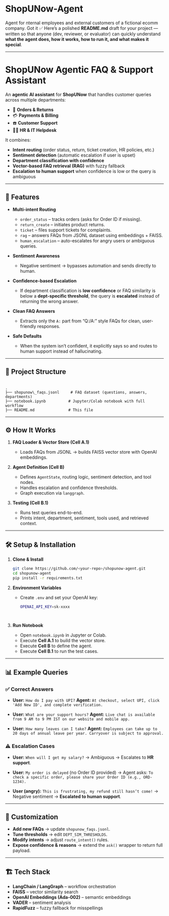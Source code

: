 # ShopUNow-Agent
Agent for nternal employees and external customers of a  fictional ecomm company.
Got it ✅
Here’s a polished **README.md** draft for your project — written so that anyone (dev, reviewer, or evaluator) can quickly understand **what the agent does, how it works, how to run it, and what makes it special**.

---


# ShopUNow Agentic FAQ & Support Assistant

An **agentic AI assistant** for **ShopUNow** that handles customer queries across multiple departments:
- 🛒 **Orders & Returns**
- 💳 **Payments & Billing**
- ☎️ **Customer Support**
- 👩‍💼 **HR & IT Helpdesk**

It combines:
- **Intent routing** (order status, return, ticket creation, HR policies, etc.)
- **Sentiment detection** (automatic escalation if user is upset)
- **Department classification with confidence**
- **Vector-based FAQ retrieval (RAG)** with fuzzy fallback
- **Escalation to human support** when confidence is low or the query is ambiguous  

---

## 🚀 Features

- **Multi-intent Routing**
  - `order_status` – tracks orders (asks for Order ID if missing).
  - `return_create` – initiates product returns.
  - `ticket` – files support tickets for complaints.
  - `rag` – answers FAQs from JSONL dataset using embeddings + FAISS.
  - `human_escalation` – auto-escalates for angry users or ambiguous queries.

- **Sentiment Awareness**
  - Negative sentiment → bypasses automation and sends directly to human.

- **Confidence-based Escalation**
  - If department classification is **low confidence** or FAQ similarity is below a **dept-specific threshold**, the query is **escalated** instead of returning the wrong answer.

- **Clean FAQ Answers**
  - Extracts only the `A:` part from “Q:/A:” style FAQs for clean, user-friendly responses.

- **Safe Defaults**
  - When the system isn’t confident, it explicitly says so and routes to human support instead of hallucinating.

---

## 📂 Project Structure

```

.
├── shopunow\_faqs.jsonl     # FAQ dataset (questions, answers, departments)
├── notebook.ipynb          # Jupyter/Colab notebook with full workflow
├── README.md               # This file

````

---

## ⚙️ How It Works

1. **FAQ Loader & Vector Store (Cell A.1)**  
   - Loads FAQs from JSONL → builds FAISS vector store with OpenAI embeddings.

2. **Agent Definition (Cell B)**  
   - Defines `AgentState`, routing logic, sentiment detection, and tool nodes.  
   - Handles escalation and confidence thresholds.  
   - Graph execution via `langgraph`.

3. **Testing (Cell B.1)**  
   - Runs test queries end-to-end.  
   - Prints intent, department, sentiment, tools used, and retrieved context.

---

## 🛠️ Setup & Installation

1. **Clone & Install** 
   ```bash
   git clone https://github.com/<your-repo>/shopunow-agent.git
   cd shopunow-agent
   pip install -r requirements.txt


2. **Environment Variables**

   * Create `.env` and set your OpenAI key:

     ```bash
     OPENAI_API_KEY=sk-xxxx
     



3. **Run Notebook**

   * Open `notebook.ipynb` in Jupyter or Colab.
   * Execute **Cell A.1** to build the vector store.
   * Execute **Cell B** to define the agent.
   * Execute **Cell B.1** to run the test cases.

---

## 📊 Example Queries

### ✅ Correct Answers

* **User:** `How do I pay with UPI?`
  **Agent:** `At checkout, select UPI, click 'Add New ID', and complete verification.`

* **User:** `What are your support hours?`
  **Agent:** `Live chat is available from 9 AM to 9 PM IST on our website and mobile app.`

* **User:** `How many leaves can I take?`
  **Agent:** `Employees can take up to 20 days of annual leave per year. Carryover is subject to approval.`

### ⚠️ Escalation Cases

* **User:** `When will I get my salary?`
  → Ambiguous → Escalates to **HR support**.

* **User:** `My order is delayed` (no Order ID provided)
  → Agent asks: `To check a specific order, please share your Order ID (e.g., ORD-1234).`

* **User (angry):** `This is frustrating, my refund still hasn’t come!`
  → Negative sentiment → **Escalated to human support**.

---

## 🧪 Customization

* **Add new FAQs** → update `shopunow_faqs.jsonl`.
* **Tune thresholds** → edit `DEPT_SIM_THRESHOLDS`.
* **Modify intents** → adjust `route_intent()` rules.
* **Expose confidence & reasons** → extend the `ask()` wrapper to return full payload.

---

## 🏗️ Tech Stack

* **LangChain / LangGraph** – workflow orchestration
* **FAISS** – vector similarity search
* **OpenAI Embeddings (Ada-002)** – semantic embeddings
* **VADER** – sentiment analysis
* **RapidFuzz** – fuzzy fallback for misspellings




